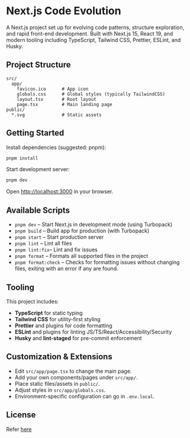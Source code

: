 # Next.js Code Evolution

A Next.js project set up for evolving code patterns, structure exploration, and rapid front-end development. Built with Next.js 15, React 19, and modern tooling including TypeScript, Tailwind CSS, Prettier, ESLint, and Husky.

## Project Structure

```
src/
  app/
    favicon.ico      # App icon
    globals.css      # Global styles (typically TailwindCSS)
    layout.tsx       # Root layout
    page.tsx         # Main landing page
public/
  *.svg              # Static assets
```

## Getting Started

Install dependencies (suggested: pnpm):

```bash
pnpm install
```

Start development server:

```bash
pnpm dev
```

Open [http://localhost:3000](http://localhost:3000) in your browser.

## Available Scripts

- `pnpm dev`     – Start Next.js in development mode (using Turbopack)
- `pnpm build`   – Build app for production (with Turbopack)
- `pnpm start`   – Start production server
- `pnpm lint`    – Lint all files
- `pnpm lint:fix`– Lint and fix issues
- `pnpm format`  – Formats all supported files in the project
- `pnpm format:check` – Checks for formatting issues without changing files, exiting with an error if any are found.

## Tooling

This project includes:
- **TypeScript** for static typing
- **Tailwind CSS** for utility-first styling
- **Prettier** and plugins for code formatting
- **ESLint** and plugins for linting JS/TS/React/Accessibility/Security
- **Husky** and **lint-staged** for pre-commit enforcement

## Customization & Extensions
- Edit `src/app/page.tsx` to change the main page.
- Add your own components/pages under `src/app/`.
- Place static files/assets in `public/`.
- Adjust styles in `src/app/globals.css`.
- Environment-specific configuration can go in `.env.local`.

## License

Refer [here](./LICENSE)
